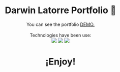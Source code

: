<h1 align="center">
  Darwin Latorre Portfolio 🤖
</h1>

<p align="center">
  You can see the portfolio <a href="https://darwinlatorre.github.io/">DEMO.</a>
  <br/>  
  <br/>
  Technologies have been use:
  <br/>
  <img src="https://img.shields.io/badge/-Bootstrap-05122A?style=for-the-badge&logo=bootstrap&logoColor=563D7C"/>
  <img src="https://img.shields.io/badge/-CSS-05122A?style=for-the-badge&logo=CSS3&logoColor=1572B6"/>
  <img src="https://img.shields.io/badge/-HTML-05122A?style=for-the-badge&logo=HTML5"/>
  <br/>
</p>

<h1 align="center">
  ¡Enjoy!
</h1>

